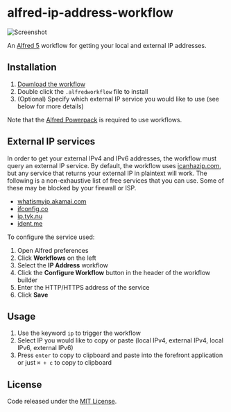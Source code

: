 # alfred-ip-address-workflow

![Screenshot](https://user-images.githubusercontent.com/604167/116506001-16aadf80-a871-11eb-92d5-0b1ac7c8054c.png)

An [Alfred 5](https://www.alfredapp.com/) workflow for getting your local and external IP addresses.

## Installation

1. [Download the workflow](https://github.com/alexchantastic/alfred-ip-address-workflow/releases/latest)
2. Double click the `.alfredworkflow` file to install
3. (Optional) Specify which external IP service you would like to use (see below for more details)

Note that the [Alfred Powerpack](https://www.alfredapp.com/powerpack/) is required to use workflows.

## External IP services

In order to get your external IPv4 and IPv6 addresses, the workflow must query an external IP service. By default, the workflow uses [icanhazip.com](https://icanhazip.com), but any service that returns your external IP in plaintext will work. The following is a non-exhaustive list of free services that you can use. Some of these may be blocked by your firewall or ISP.

* [whatismyip.akamai.com](http://whatismyip.akamai.com)
* [ifconfig.co](https://ifconfig.co)
* [ip.tyk.nu](https://ip.tyk.nu)
* [ident.me](http://ident.me)

To configure the service used:

1. Open Alfred preferences
2. Click **Workflows** on the left
3. Select the **IP Address** workflow
4. Click the **Configure Workflow** button in the header of the workflow builder
5. Enter the HTTP/HTTPS address of the service
6. Click **Save**

## Usage

1. Use the keyword `ip` to trigger the workflow
2. Select IP you would like to copy or paste (local IPv4, external IPv4, local IPv6, external IPv6)
3. Press `enter` to copy to clipboard and paste into the forefront application or just `⌘ + c` to copy to clipboard

## License

Code released under the [MIT License](https://github.com/alexchantastic/alfred-ip-address-workflow/blob/master/LICENSE).
